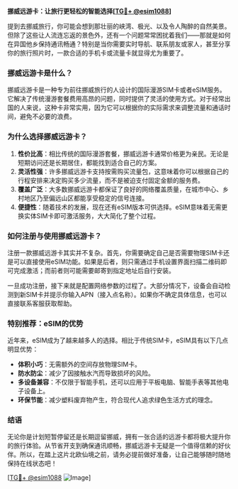 **挪威远游卡：让旅行更轻松的智能选择[[TG💪+ @esim1088](https://t.me/s/esim1088)]**

提到去挪威旅行，你可能会想到那壮丽的峡湾、极光、以及令人陶醉的自然美景。但除了这些让人流连忘返的景色外，还有一个问题常常困扰着我们——那就是如何在异国他乡保持通讯畅通？特别是当你需要实时导航、联系朋友或家人，甚至分享你的旅行照片时，一款合适的手机卡或流量卡就显得尤为重要了。

### 挪威远游卡是什么？

挪威远游卡是一种专为前往挪威旅行的人设计的国际漫游SIM卡或者eSIM服务。它解决了传统漫游套餐费用高昂的问题，同时提供了灵活的使用方式。对于经常出国的人来说，这种卡非常实用，因为它可以根据你的实际需求来调整流量和通话时间，避免不必要的浪费。

### 为什么选择挪威远游卡？

1. **性价比高**：相比传统的国际漫游套餐，挪威远游卡通常价格更为亲民。无论是短期访问还是长期居住，都能找到适合自己的方案。
2. **灵活性强**：许多挪威远游卡支持按需购买流量包，这意味着你可以根据自己的行程安排来决定购买多少流量，而不是被迫支付固定金额的服务费。
3. **覆盖广泛**：大多数挪威远游卡都保证了良好的网络覆盖质量，在城市中心、乡村地区乃至偏远山区都能享受稳定的信号连接。
4. **便捷性**：随着技术的发展，现在还有eSIM版本可供选择。eSIM意味着无需更换实体SIM卡即可激活服务，大大简化了整个过程。

### 如何注册与使用挪威远游卡？

注册一款挪威远游卡其实并不复杂。首先，你需要确定自己是否需要物理SIM卡还是可以直接使用eSIM功能。如果是后者，则只需通过手机设置界面扫描二维码即可完成激活；而前者则可能需要邮寄到指定地址后自行安装。

一旦成功注册，接下来就是配置网络参数的过程了。大部分情况下，设备会自动检测到新SIM卡并提示你输入APN（接入点名称）。如果你不确定具体信息，也可以直接联系客服获取帮助。

### 特别推荐：eSIM的优势

近年来，eSIM成为了越来越多人的选择。相比于传统SIM卡，eSIM具有以下几点明显优势：
- **体积小巧**：无需额外的空间存放物理SIM卡。
- **防水防尘**：减少了因接触水汽而导致损坏的风险。
- **多设备兼容**：不仅限于智能手机，还可以应用于平板电脑、智能手表等其他电子设备上。
- **环保节能**：减少塑料废弃物产生，符合现代人追求绿色生活方式的理念。

### 结语

无论你是计划短暂停留还是长期逗留挪威，拥有一张合适的远游卡都将极大提升你的旅行体验。从节省开支到确保通讯顺畅，挪威远游卡无疑是一个值得信赖的好伙伴。所以，在踏上这片北欧仙境之前，请务必提前做好准备，让自己能够随时随地保持在线状态吧！

[[TG💪+ @esim1088](https://t.me/s/esim1088) ![Image](https://i.postimg.cc/4NQfJmqS/Snipaste-2025-05-13-00-14-12.png)]